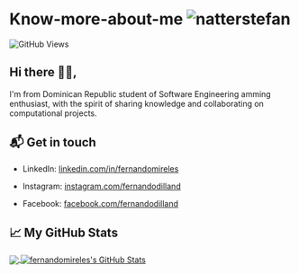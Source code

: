 # Know-more-about-me ![natterstefan](https://res.cloudinary.com/dxgwcpdom/image/upload/v1623223350/GitHub/fm_y6xlzk.png)

![GitHub Views](https://komarev.com/ghpvc/?username=fernandomireles&color=2685BF)

## Hi there 👋🏻,



 
I'm from Dominican Republic student of Software Engineering amming enthusiast, with the spirit 
of sharing knowledge and collaborating on computational projects.

## 📬 Get in touch

- LinkedIn: [linkedin.com/in/fernandomireles](https://www.linkedin.com/in/fernandomireles/)

- Instagram: [instagram.com/fernandodilland](https://www.instagram.com/fernandodilland/)

- Facebook: [facebook.com/fernandodilland](https://www.facebook.com/FernandoDilland)

<!--START_SECTION:badges-->

<!--END_SECTION:badges-->

## &#x1f4c8; My GitHub Stats

<a href="https://github.com/https://github.com/CrizSilvestre/Criz">

  <img align="center" src="https://github-readme-stats.vercel.app/api/top-langs/?username=fernandomireles&hide=java,html&title_color=ffffff&text_color=c9cacc&icon_color=2bbc8a&bg_color=1d1f21"/>

</a>

<a href="(https://github.com/CrizSilvestre/Criz)">

  <img align="center" src="https://github-readme-stats.vercel.app/api?username=fernandomireles&show_icons=true&line_height=27&count_private=true&title_color=ffffff&text_color=c9cacc&icon_color=2bbc8a&bg_color=1d1f21" alt="fernandomireles's GitHub Stats" />

</a>

